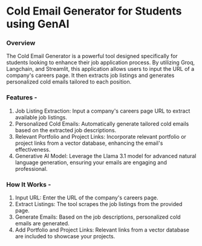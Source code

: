 # Cold Email Generator for Students using GenAI

### Overview
The Cold Email Generator is a powerful tool designed specifically for students looking to enhance their job application process. By utilizing Groq, Langchain, and Streamlit, this application allows users to input the URL of a company's careers page. It then extracts job listings and generates personalized cold emails tailored to each position.

### Features - 
1. Job Listing Extraction: Input a company's careers page URL to extract available job listings.
2. Personalized Cold Emails: Automatically generate tailored cold emails based on the extracted job descriptions.
3. Relevant Portfolio and Project Links: Incorporate relevant portfolio or project links from a vector database, enhancing the email's effectiveness.
4. Generative AI Model: Leverage the Llama 3.1 model for advanced natural language generation, ensuring your emails are engaging and professional.

### How It Works -
1. Input URL: Enter the URL of the company's careers page.
2. Extract Listings: The tool scrapes the job listings from the provided page.
3. Generate Emails: Based on the job descriptions, personalized cold emails are generated.
4. Add Portfolio and Project Links: Relevant links from a vector database are included to showcase your projects.
